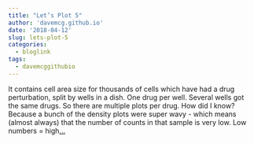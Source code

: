 ```yaml
---
title: "Let’s Plot 5"
author: 'davemcg.github.io'
date: '2018-04-12'
slug: lets-plot-5
categories:
  - bloglink
tags:
  - davemcggithubio
---
```


It contains cell area size for thousands of cells which have had a drug perturbation, split by wells in a dish. One drug per well. Several wells got the same drugs. So there are multiple plots per drug. How did I know? Because a bunch of the density plots were super wavy - which means (almost always) that the number of counts in that sample is very low. Low numbers = high[... <i class="fas fa-external-link-alt"></i>](http://davemcg.github.io/./post/let-s-plot-5-ridgeline-density-plots/)

